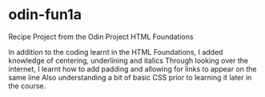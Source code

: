 # odin-fun1a
Recipe Project from the Odin Project HTML Foundations

In addition to the coding learnt in the HTML Foundations, I added knowledge of centering, underlining and italics
Through looking over the internet, I learnt how to add padding and allowing for links to appear on the same line
Also understanding a bit of basic CSS prior to learning it later in the course.